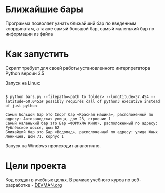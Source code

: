 # Ближайшие бары

Программа позволяет узнать ближайший бар по введенным координатам, 
а также самый большой бар, самый маленький бар по информации из файла

# Как запустить

Скрипт требует для своей работы установленного интерпретатора Python версии 3.5

Запуск на Linux:

```#!bash

$ python bars.py --filepath=<path_to_folder> --longtitude=37.454 --latitude=50.0453# possibly requires call of python3 executive instead of just python

Самый большой бар это Спорт бар «Красная машина», расположенный по адресу: Автозаводская улица, дом 23, строение 1
Самый маленький бар это Бар «ФОРМУЛА КИНО», расположенный по адресу: Рублёвское шоссе, дом 62
Ближайший бар это Бар «Водопад», расположенный по адресу: улица Юных Ленинцев, дом 71, корпус 1

```

Запуск на Windows происходит аналогично.

# Цели проекта

Код создан в учебных целях. В рамках учебного курса по веб-разработке - [DEVMAN.org](https://devman.org)
